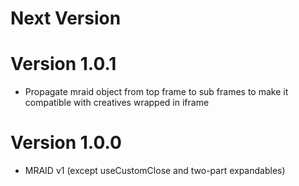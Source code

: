 # Next Version

# Version 1.0.1
- Propagate mraid object from top frame to sub frames to make it compatible with creatives wrapped in iframe

# Version 1.0.0
- MRAID v1 (except useCustomClose and two-part expandables)